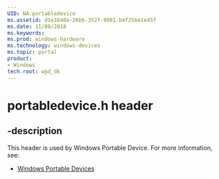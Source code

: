 ```yaml
---
UID: NA:portabledevice
ms.assetid: d1e1b40a-26b6-3527-9981-b4f25be1e45f
ms.date: 11/08/2018
ms.keywords: 
ms.prod: windows-hardware
ms.technology: windows-devices
ms.topic: portal
product:
- Windows
tech.root: wpd_dk
---
```


# portabledevice.h header

## -description

This header is used by Windows Portable Device. For more information, see:

- [Windows Portable Devices](../_wpd_dk/index.md)
